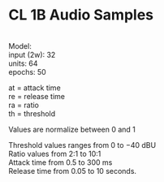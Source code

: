 # CL 1B Audio Samples
\
Model: \
input (2w): 32\
units: 64\
epochs: 50

at = attack time\
re = release time\
ra = ratio\
th = threshold

Values are normalize between 0 and 1

Threshold values ranges from 0 to −40 dBU\
Ratio values from 2:1 to 10:1\
Attack time from 0.5 to 300 ms \
Release time from 0.05 to 10 seconds.

